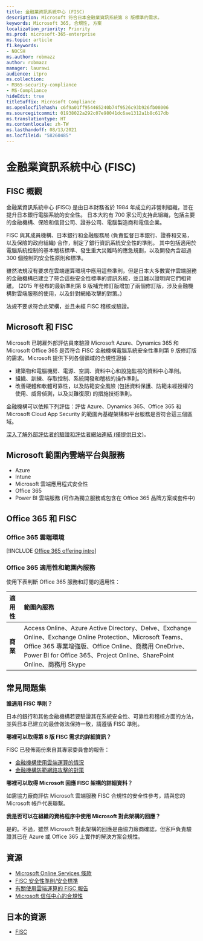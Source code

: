 ```yaml
---
title: 金融業資訊系統中心 (FISC)
description: Microsoft 符合日本金融業資訊系統第 8 版標準的需求。
keywords: Microsoft 365, 合規性, 方案
localization_priority: Priority
ms.prod: microsoft-365-enterprise
ms.topic: article
f1.keywords:
- NOCSH
ms.author: robmazz
author: robmazz
manager: laurawi
audience: itpro
ms.collection:
- M365-security-compliance
- MS-Compliance
hideEdit: true
titleSuffix: Microsoft Compliance
ms.openlocfilehash: c6f9a01ff954465240b74f9526c93b926fb08006
ms.sourcegitcommit: 01938022a292c07e98041dc6ae1312a1b8c617db
ms.translationtype: HT
ms.contentlocale: zh-TW
ms.lasthandoff: 08/13/2021
ms.locfileid: "58260485"
---
```

# <a name="center-for-financial-industry-information-systems-fisc"></a>金融業資訊系統中心 (FISC)

## <a name="fisc-overview"></a>FISC 概觀

金融業資訊系統中心 (FISC) 是由日本財務省於 1984 年成立的非營利組織，旨在提升日本銀行電腦系統的安全性。 日本大約有 700 家公司支持此組織，包括主要的金融機構、保險和信貸公司、證券公司、電腦製造商和電信企業。

FISC 與其成員機構、日本銀行和金融服務局 (負責監督日本銀行、證券和交易，以及保險的政府組織) 合作，制定了銀行資訊系統安全性的準則。 其中包括適用於電腦系統控制的基本稽核標準、發生重大災難時的應急規劃，以及開發內含超過 300 個控制的安全性原則和標準。

雖然法規沒有要求在雲端運算環境中應用這些準則，但是日本大多數實作雲端服務的金融機構已建立了符合這些安全性標準的資訊系統，並且難以證明與它們相背離。 (2015 年發布的最新準則第 8 版補充修訂版增加了兩個修訂版，涉及金融機構對雲端服務的使用，以及針對網絡攻擊的對策。)

法規不要求符合此架構，並且未經 FISC 稽核或驗證。

## <a name="microsoft-and-fisc"></a>Microsoft 和 FISC

Microsoft 已聘雇外部評估員來驗證 Microsoft Azure、Dynamics 365 和 Microsoft Office 365 是否符合 FISC 金融機構電腦系統安全性準則第 9 版修訂版的需求。Microsoft 提供下列各個領域的合規性證據：

- 建築物和電腦機房、電源、空調、資料中心和設施監視的資料中心準則。
- 組織、訓練、存取控制、系統開發和稽核的操作準則。
- 改善硬體和軟體可靠性，以及防範安全風險 (包括資料保護、防範未經授權的使用、威脅偵測，以及災難復原) 的措施技術準則。

金融機構可以依賴下列評估：評估 Azure、Dynamics 365、Office 365 和 Microsoft Cloud App Security 的範圍內基礎架構和平台服務是否符合這三個區域。

[深入了解外部評估者的驗證和評估者網站連結 (僅提供日文)](https://cloudblogs.microsoft.com/industry-blog/ja-jp/financial-services/2018/05/11/fisc_v9/)。

## <a name="microsoft-in-scope-cloud-platforms--services"></a>Microsoft 範圍內雲端平台與服務

- Azure
- Intune
- Microsoft 雲端應用程式安全性
- Office 365
- Power BI 雲端服務 (可作為獨立服務或包含在 Office 365 品牌方案或套件中)

## <a name="office-365-and-fisc"></a>Office 365 和 FISC

### <a name="office-365-cloud-environments"></a>Office 365 雲端環境

[!INCLUDE [Office 365 offering intro](../includes/o365-offering-introduction.md)]

### <a name="office-365-applicability-and-in-scope-services"></a>Office 365 適用性和範圍內服務

使用下表判斷 Office 365 服務和訂閱的適用性：

| **適用性** | **範圍內服務** |
|:------------------|:----------------------|
| **商業** | Access Online、Azure Active Directory、Delve、Exchange Online、Exchange Online Protection、Microsoft Teams、Office 365 專業增強版、Office Online、商務用 OneDrive、Power BI for Office 365、Project Online、SharePoint Online、商務用 Skype |

## <a name="frequently-asked-questions"></a>常見問題集

**誰適用 FISC 準則？**

日本的銀行和其他金融機構若要驗證其在系統安全性、可靠性和稽核方面的方法，並與日本已建立的最佳做法保持一致，請遵循 FISC 準則。

**哪裡可以取得第 8 版 FISC 需求的詳細資訊？**

FISC 已發佈兩份來自其專家委員會的報告：

- [金融機構使用雲端運算的情況](https://aka.ms/cloud-computing-report-en)
- [金融機構防範網路攻擊的對策](https://aka.ms/cyberattack-counter)

**哪裡可以取得 Microsoft 回應 FISC 架構的詳細資料？**

如需協力廠商評估 Microsoft 雲端服務 FISC 合規性的安全性參考，請與您的 Microsoft 帳戶代表聯繫。

**我是否可以在組織的資格程序中使用 Microsoft 對此架構的回應？**

是的。不過，雖然 Microsoft 對此架構的回應是由協力廠商確認，但客戶負責驗證其已在 Azure 或 Office 365 上實作的解決方案合規性。

## <a name="resources"></a>資源

- [Microsoft Online Services 條款](https://aka.ms/Online-Services-Terms)
- [FISC 安全性準則/安全標準](https://www.fisc.or.jp/english)
- [有關使用雲端運算的 FISC 報告](https://aka.ms/cloud-computing-report-en)
- [Microsoft 信任中心的合規性](https://www.microsoft.com/trust-center/compliance/compliance-overview)

## <a name="resources-in-japanese"></a>日本的資源

- [FISC](https://www.fisc.or.jp/)
